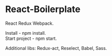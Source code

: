 # React-Boilerplate
React Redux Webpack.
<p>
Install - npm install.<br />
Start project - npm start.
</p>
<p>
Additional libs:
Redux-act, Reselect, Babel, Sass.
</p>
